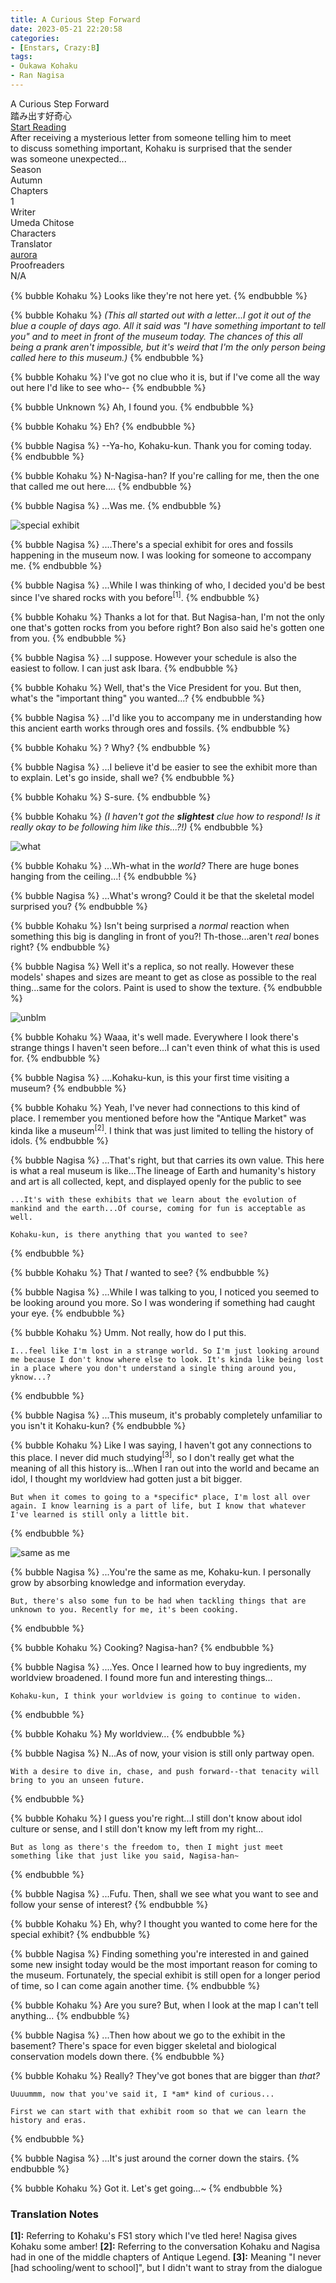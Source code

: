 ```yaml
---
title: A Curious Step Forward
date: 2023-05-21 22:20:58
categories:
- [Enstars, Crazy:B]
tags:
- Oukawa Kohaku
- Ran Nagisa
---
```


<div class="preview-wrapper reverse" style="--storyColor: #hex;--storyColor-rgb: r,g,b;--storyColor-h: hue;--storyColor-s: saturation%;--storyColor-l: lightness%;">
  <div class="grid-wrapper">
      <div class="preview-background" style="background-image: url('https://cdn.discordapp.com/attachments/1065401186343194667/1110030254149476422/28One_Step_Into_the_World29_Kohaku_Oukawa_Frameless_Bloomed.webp')"></div>
      <div class="preview-box" style="background: calc(var(--card-background) + 2%)">
          <div class="title-area">
              <div class="title-area__title">A Curious Step Forward</div>
              <div class="title-area__subtitle">踏み出す好奇心</div>
              <div class="title-area__start"><a href="/2023/05/21/a-curious-step-forward/">Start Reading</a></div>
          </div>
          <div class="info-area">
              <div class="synopsis" style="width: 90%;">
                After receiving a mysterious letter from someone telling him to meet to discuss something important, Kohaku is surprised that the sender was someone unexpected...
              </div>
              <div class="info">
                  <div class="info-item season">
                      <div class="label">
                          Season
                      </div>
                      <div class="value">
                        Autumn
                      </div>
                  </div>
                  <div class="info-item chapters">
                      <div class="label">
                          Chapters
                      </div>
                      <div class="value">
                          1
                      </div>
                  </div>
                  <div class="info-item writer">
                      <div class="label">
                          Writer
                      </div>
                      <div class="value">
                        Umeda Chitose
                      </div>
                  </div>
                  <div class="info-item characters">
                      <div class="label">
                          Characters
                      </div>
                      <div class="value">
                        <a href="/tags/Oukawa-Kohaku/" character="Kohaku" title="Kohaku"></a>
                        <a href="/tags/Ran-Nagisa/" character="Nagisa" title="Nagisa"></a>
                        <!-- 
                          <a href="/tags/[CHARACTER_LAST_NAME]-[CHARACTER_FIRST_NAME]/" character="[CHARACTER_FIRST_AME]" title="[CHARACTER_FIRST_NAME]"></a>
                         -->
                         <!-- COPY AND PASTE THE ABOVE FOR EACH CHARACTER THAT APPEARS IN THE STORY -->
                      </div>
                  </div>
                  <div class="info-item tl">
                      <div class="label">
                          Translator
                      </div>
                      <div class="value">
                          <a href="https://twitter.com/azurecrystalz">aurora</a>
                      </div>
                  </div>
                  <div class="info-item pr">
                      <div class="label">
                          Proofreaders
                      </div>
                      <div class="value">
                          N/A
                      </div>
                  </div>
              </div>
          </div>
      </div>
  </div>
</div>

<!-- more -->

<div style="margin-top: 3%">
  <style>
    [character] {
      --dark-mode: hsl(var(--hue), 30%, 30%);
      display: flex;
    }
    [character]::before {
      position: absolute;
      margin-left: 75px;
    }
    [character] p {
      max-width: calc(100% - 75px);
      margin-left: 75px;
      color: inherit;
    }
    :root[theme='dark'] [character] p {
      background: var(--dark-mode);
    }
    :root[theme='dark'] [character] p .thought {
      color: #9f9fff;
    }
    :root[theme='light'] [character] p {
      background: var(--light-mode);
    }
    [character] p:first-child {
      margin-top: 20px;
      border-top-left-radius: 0px;
    }
    [character] p:first-child::before {
      position: absolute;
      left: 0;
    }
    [character]::after {
      display: none;
      left: 65px;
      top: 37px;
    }
    .msr-narration {
      display: flex;
      align-items: center;
      margin: 20px 0px;
      gap: 5px;
    }
    .msr-narration::before {
      content: "";
      display: inline-block;
      background: var(--article-text);
      height: 1px;
      width: 15%;
    }
    .msr-narration p {
      margin: 0;
    }
  </style>

  {% bubble Kohaku %}
    Looks like they're not here yet.
  {% endbubble %}

  {% bubble Kohaku %}
    <th>*(This all started out with a letter...I got it out of the blue a couple of days ago. All it said was "I have something important to tell you" and to meet in front of the museum today. The chances of this all being a prank aren't impossible, but it's weird that I'm the only person being called here to this museum.)*</th>
  {% endbubble %}

  {% bubble Kohaku %}
    I've got no clue who it is, but if I've come all the way out here I'd like to see who--
  {% endbubble %}

  {% bubble Unknown %} 
    Ah, I found you.
  {% endbubble %}


  {% bubble Kohaku %}
    Eh?
  {% endbubble %}

  {% bubble Nagisa %}
    --Ya-ho, Kohaku-kun. Thank you for coming today.
  {% endbubble %}
    
  {% bubble Kohaku %}
    N-Nagisa-han? If you're calling for me, then the one that called me out here....
  {% endbubble %}

  {% bubble Nagisa %}
    ...Was me.
  {% endbubble %}

  ![special exhibit](https://media.discordapp.net/attachments/1065401186343194667/1110073383934246912/B30046CF-F3AF-4777-8154-FE5DBF8025B0.png?width=1646&height=760)

  {% bubble Nagisa %}
    ....There's a special exhibit for ores and fossils happening in the museum now. I was looking for someone to accompany me.
  {% endbubble %}
  
  {% bubble Nagisa %}
    ...While I was thinking of who, I decided you'd be best since I've shared rocks with you before<sup>[1]</sup>.
  {% endbubble %}

  {% bubble Kohaku %}
    Thanks a lot for that. But Nagisa-han, I'm not the only one that's gotten rocks from you before right? Bon also said he's gotten one from you.
  {% endbubble %}

  {% bubble Nagisa %}
    ...I suppose. However your schedule is also the easiest to follow. I can just ask Ibara.
  {% endbubble %}

  {% bubble Kohaku %}
    Well, that's the Vice President for you. But then, what's the "important thing" you wanted...?
  {% endbubble %}

  {% bubble Nagisa %}
    ...I'd like you to accompany me in understanding how this ancient earth works through ores and fossils.
  {% endbubble %}

  {% bubble Kohaku %}
    ? Why?
  {% endbubble %}

  {% bubble Nagisa %}
    ...I believe it'd be easier to see the exhibit more than to explain. Let's go inside, shall we?
  {% endbubble %}

  {% bubble Kohaku %}
    S-sure.
  {% endbubble %}

  {% bubble Kohaku %}
    <th>*(I haven't got the **slightest** clue how to respond! Is it really okay to be following him like this...?!)*</th>
  {% endbubble %}

![what](https://media.discordapp.net/attachments/1065401186343194667/1110073384362049617/6B04702F-7691-438B-994A-22AEA8ED9853.png?width=1646&height=760)

  {% bubble Kohaku %}
    ...Wh-what in the *world?* There are huge bones hanging from the ceiling...!
  {% endbubble %}

  {% bubble Nagisa %}
    ...What's wrong? Could it be that the skeletal model surprised you?
  {% endbubble %}

  {% bubble Kohaku %}
    Isn't being surprised a *normal* reaction when something this big is dangling in front of you?! Th-those...aren't *real* bones right?
  {% endbubble %}

  {% bubble Nagisa %}
    Well it's a replica, so not really. However these models' shapes and sizes are meant to get as close as possible to the real thing...same for the colors. Paint is used to show the texture.
  {% endbubble %}

![unblm](https://media.discordapp.net/attachments/1065401186343194667/1110073386480185364/29B43F37-6834-437F-BD18-B59D542081A9.png?width=1646&height=760)

  {% bubble Kohaku %}
    Waaa, it's well made. Everywhere I look there's strange things I haven't seen before...I can't even think of what this is used for.
  {% endbubble %}

  {% bubble Nagisa %}
    ....Kohaku-kun, is this your first time visiting a museum?
  {% endbubble %}

  {% bubble Kohaku %}
    Yeah, I've never had connections to this kind of place. I remember you mentioned before how the "Antique Market" was kinda like a museum<sup>[2]</sup>. I think that was just limited to telling the history of idols.
  {% endbubble %}

  {% bubble Nagisa %}
    ...That's right, but that carries its own value. This here is what a real museum is like...The lineage of Earth and humanity's history and art is all collected, kept, and displayed openly for the public to see
    
    ...It's with these exhibits that we learn about the evolution of mankind and the earth...Of course, coming for fun is acceptable as well.
    
    Kohaku-kun, is there anything that you wanted to see?
  {% endbubble %}

  {% bubble Kohaku %}
    That *I* wanted to see?
  {% endbubble %}

  {% bubble Nagisa %}
    ...While I was talking to you, I noticed you seemed to be looking around you more. So I was wondering if something had caught your eye.
  {% endbubble %}

  {% bubble Kohaku %}
    Umm. Not really, how do I put this.
    
    I...feel like I'm lost in a strange world. So I'm just looking around me because I don't know where else to look. It's kinda like being lost in a place where you don't understand a single thing around you, yknow...?
  {% endbubble %}

  {% bubble Nagisa %}
    ...This museum, it's probably completely unfamiliar to you isn't it Kohaku-kun?
  {% endbubble %}

  {% bubble Kohaku %}
    Like I was saying, I haven't got any connections to this place. I never did much studying<sup>[3]</sup>, so I don't really get what the meaning of all this history is...When I ran out into the world and became an idol, I thought my worldview had gotten just a bit bigger.

    But when it comes to going to a *specific* place, I'm lost all over again. I know learning is a part of life, but I know that whatever I've learned is still only a little bit.
  {% endbubble %}
  

![same as me](https://media.discordapp.net/attachments/1065401186343194667/1110073386853466112/8A782891-A287-4BFE-884B-DE672CD673E2.png?width=1646&height=760)

  {% bubble Nagisa %}
    ...You're the same as me, Kohaku-kun. I personally grow by absorbing knowledge and information everyday.
    
    But, there's also some fun to be had when tackling things that are unknown to you. Recently for me, it's been cooking.
  {% endbubble %}

  {% bubble Kohaku %}
    Cooking? Nagisa-han?
  {% endbubble %}

  {% bubble Nagisa %}
    ....Yes. Once I learned how to buy ingredients, my worldview broadened. I found more fun and interesting things...
    
    Kohaku-kun, I think your worldview is going to continue to widen.
  {% endbubble %}

  {% bubble Kohaku %}
    My worldview...
  {% endbubble %}

  {% bubble Nagisa %}
    N...As of now, your vision is still only partway open.
    
    With a desire to dive in, chase, and push forward--that tenacity will bring to you an unseen future.
  {% endbubble %}

  {% bubble Kohaku %}
    I guess you're right...I still don't know about idol culture or sense, and I still don't know my left from my right...
    
    But as long as there's the freedom to, then I might just meet something like that just like you said, Nagisa-han~
  {% endbubble %}

  {% bubble Nagisa %}
    ...Fufu. Then, shall we see what you want to see and follow your sense of interest?
  {% endbubble %}

  {% bubble Kohaku %}
    Eh, why? I thought you wanted to come here for the special exhibit?
  {% endbubble %}

  {% bubble Nagisa %}
    Finding something you're interested in and gained some new insight today would be the most important reason for coming to the museum. Fortunately, the special exhibit is still open for a longer period of time, so I can come again another time.
  {% endbubble %}

  {% bubble Kohaku %}
    Are you sure? But, when I look at the map I can't tell anything...
  {% endbubble %}

  {% bubble Nagisa %}
    ...Then how about we go to the exhibit in the basement? There's space for even bigger skeletal and biological conservation models down there.
  {% endbubble %}

  {% bubble Kohaku %}
    Really? They've got bones that are bigger than *that?*
    
    Uuuummm, now that you've said it, I *am* kind of curious...
    
    First we can start with that exhibit room so that we can learn the history and eras.
  {% endbubble %}

  {% bubble Nagisa %}
    ...It's just around the corner down the stairs.
  {% endbubble %}

  {% bubble Kohaku %}
    Got it. Let's get going...~
  {% endbubble %}

### Translation Notes

**[1]:** Referring to Kohaku's FS1 story which I've tled here! Nagisa gives Kohaku some amber!
**[2]:** Referring to the conversation Kohaku and Nagisa had in one of the middle chapters of Antique Legend.
**[3]:** Meaning "I never [had schooling/went to school]", but I didn't want to stray from the dialogue


  <!--
  {% bubble Kohaku %}
  {% endbubble %}

  {% bubble Nagisa %}
  {% endbubble %}
  --!>

  <!-- CONTENT GOES HERE -->

  <!-- 
  SPEECH BUBBLE FORMAT: 
  {% bubble [CHARACTER_FIRST_NAME] [ATTRIBUTE(optional)]}
    DIALOGUE TEXT HERE

    ADD A LINE SPACE FOR A NEW LINE

    <th>EMBED THOUGHT DIALOGUE WITH THESE TAGS</th>
  {% endbubble %}
  -->

  </div>